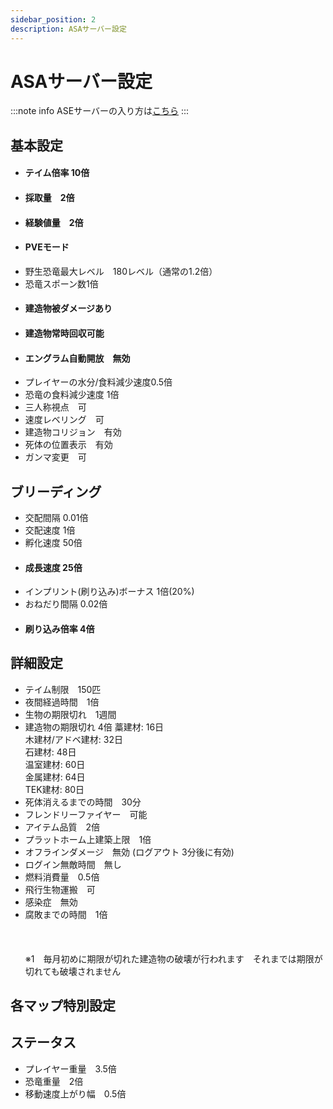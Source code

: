```yaml
---
sidebar_position: 2
description: ASAサーバー設定
---
```


# ASAサーバー設定
:::note info 
ASEサーバーの入り方は[こちら](/docs/ase/setting.md)
:::
## 基本設定
- <h4>テイム倍率 10倍</h4>
- <h4>採取量　2倍</h4>
- <h4>経験値量　2倍</h4>
- <h4>PVEモード</h4>
- 野生恐竜最大レベル　180レベル（通常の1.2倍）
- 恐竜スポーン数1倍
- <h4>建造物被ダメージあり</h4>
- <h4>建造物常時回収可能</h4>
- <h4>エングラム自動開放　無効</h4>
- プレイヤーの水分/食料減少速度0.5倍
- 恐竜の食料減少速度 1倍
- 三人称視点　可
- 速度レベリング　可
- 建造物コリジョン　有効
- 死体の位置表示　有効
- ガンマ変更　可

## ブリーディング
- 交配間隔 0.01倍
- 交配速度 1倍
- 孵化速度 50倍
- <h4>成長速度 25倍</h4>
- インプリント(刷り込み)ボーナス 1倍(20%)
- おねだり間隔 0.02倍
- <h4>刷り込み倍率 4倍</h4>
## 詳細設定
- テイム制限　150匹
- 夜間経過時間　1倍
- 生物の期限切れ　1週間
- 建造物の期限切れ 4倍
  藁建材: 16日  
  木建材/アドベ建材: 32日  
  石建材: 48日  
  温室建材: 60日  
  金属建材: 64日  
  TEK建材: 80日
- 死体消えるまでの時間　30分
- フレンドリーファイヤー　可能
- アイテム品質　2倍
- プラットホーム上建築上限　1倍
- オフラインダメージ　無効 (ログアウト 3分後に有効)
- ログイン無敵時間　無し
- 燃料消費量　0.5倍
- 飛行生物運搬　可
- 感染症　無効
- 腐敗までの時間　1倍  <br></br><br></br>
※1　毎月初めに期限が切れた建造物の破壊が行われます　それまでは期限が切れても破壊されません
## 各マップ特別設定



## ステータス
- プレイヤー重量　3.5倍
- 恐竜重量　2倍
- 移動速度上がり幅　0.5倍